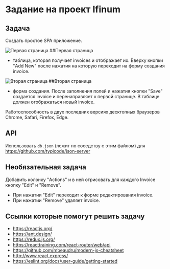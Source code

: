 # Задание на проект Ifinum

## Задача

Создать простое SPA приложение.

![Первая страница](https://github.com/devjsru/react_test/blob/master/ifinum/2018-04-03_18-11-03.png)
##Первая страница
- таблица, которая получает invoices и отображает их. Вверху кнопки "Add New" после нажатия на которую переходит на форму создания invoice.

![Вторая страница](https://github.com/devjsru/react_test/blob/master/ifinum/2018-04-03_18-12-42.png)
##Вторая страница
- форма создания. После заполнения полей и нажатия кнопки "Save" создается invoice и перенаправляет к первой странице. В таблице должен отображаться новый invoice.

Работоспособность в двух последних версиях десктопных браузеров Chrome, Safari, Firefox, Edge.

## API

Использовать `db.json` (лежит по соседству с этим файлом) для https://github.com/typicode/json-server

## Необязательная задача

Добавить колонку "Actions" и в ней отрисовать для каждого Invoice кнопку "Edit" и "Remove".
- При нажатии "Edit" переходит к форме редактирования invoice.
- При нажатии "Remove" удаляет invoice.

## Ссылки которые помогут решить задачу

- https://reactjs.org/
- https://ant.design/
- https://redux.js.org/
- https://reacttraining.com/react-router/web/api
- https://github.com/mbeaudru/modern-js-cheatsheet
- http://www.react.express/
- https://eslint.org/docs/user-guide/getting-started
